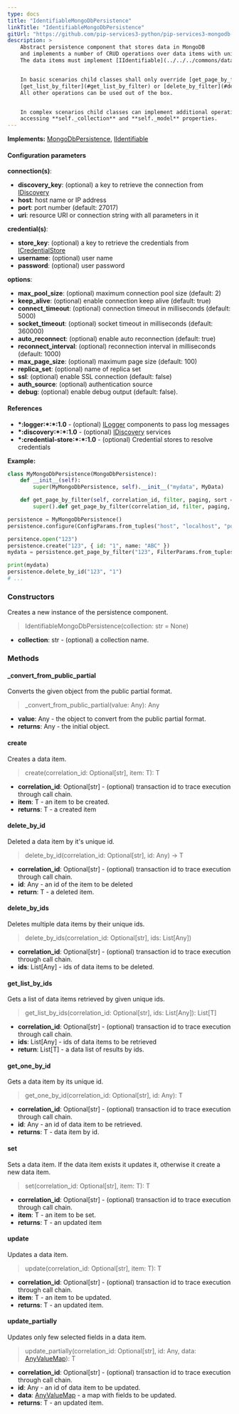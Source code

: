 ```yaml
---
type: docs
title: "IdentifiableMongoDbPersistence"
linkTitle: "IdentifiableMongoDbPersistence"
gitUrl: "https://github.com/pip-services3-python/pip-services3-mongodb-python"
description: >
    Abstract persistence component that stores data in MongoDB
    and implements a number of CRUD operations over data items with unique ids.
    The data items must implement [IIdentifiable](../../../commons/data/iidentifiable) interface.


    In basic scenarios child classes shall only override [get_page_by_filter](#get_page_by_filter),
    [get_list_by_filter](#get_list_by_filter) or [delete_by_filter](#delete_by_filter) operations with specific filter function.
    All other operations can be used out of the box. 


    In complex scenarios child classes can implement additional operations by 
    accessing **self._collection** and **self._model** properties.
---
```


**Implements:** [MongoDbPersistence](../mongodb_persistence), [IIdentifiable](../../../commons/data/iidentifiable)


#### Configuration parameters

**connection(s)**:
- **discovery_key**: (optional) a key to retrieve the connection from [IDiscovery](../../../components/connect/idiscovery)
- **host**: host name or IP address
- **port**: port number (default: 27017)
- **uri**: resource URI or connection string with all parameters in it

**credential(s)**:
- **store_key**: (optional) a key to retrieve the credentials from [ICredentialStore](../../../components/auth/icredential_store)
- **username**: (optional) user name
- **password**: (optional) user password

**options**:
- **max_pool_size**: (optional) maximum connection pool size (default: 2)
- **keep_alive**: (optional) enable connection keep alive (default: true)
- **connect_timeout**: (optional) connection timeout in milliseconds (default: 5000)
- **socket_timeout**: (optional) socket timeout in milliseconds (default: 360000)
- **auto_reconnect**: (optional) enable auto reconnection (default: true)
- **reconnect_interval**: (optional) reconnection interval in milliseconds (default: 1000)
- **max_page_size**: (optional) maximum page size (default: 100)
- **replica_set**: (optional) name of replica set
- **ssl**: (optional) enable SSL connection (default: false)
- **auth_source**: (optional) authentication source
- **debug**: (optional) enable debug output (default: false).

#### References
- **\*:logger:\*:\*:1.0** - (optional) [ILogger](../../../components/log/ilogger) components to pass log messages
- **\*:discovery:\*:\*:1.0** - (optional) [IDiscovery](../../../components/connect/idiscovery) services
- **\*:credential-store:\*:\*:1.0** - (optional) Credential stores to resolve credentials

**Example:**
```python
class MyMongoDbPersistence(MongoDbPersistence):
    def __init__(self):
        super(MyMongoDbPersistence, self).__init__("mydata", MyData)

    def get_page_by_filter(self, correlation_id, filter, paging, sort = None, select = None):
        super().def get_page_by_filter(correlation_id, filter, paging, None, None):

persistence = MyMongoDbPersistence()
persistence.configure(ConfigParams.from_tuples("host", "localhost", "port", 27017))

persitence.open("123")
persistence.create("123", { id: "1", name: "ABC" })
mydata = persistence.get_page_by_filter("123", FilterParams.from_tuples("name", "ABC"), None, None)

print(mydata)
persistence.delete_by_id("123", "1")
# ...

```

### Constructors
Creates a new instance of the persistence component.

> IdentifiableMongoDbPersistence(collection: str = None)

- **collection**: str - (optional) a collection name.


### Methods

#### _convert_from_public_partial
Converts the given object from the public partial format.

> _convert_from_public_partial(value: Any): Any

- **value**: Any - the object to convert from the public partial format.
- **returns**: Any - the initial object.


#### create
Creates a data item.

> create(correlation_id: Optional[str], item: T): T

- **correlation_id**: Optional[str] - (optional) transaction id to trace execution through call chain.
- **item**: T - an item to be created.
- **returns**: T - a created item


#### delete_by_id
Deleted a data item by it's unique id.

> delete_by_id(correlation_id: Optional[str], id: Any) -> T

- **correlation_id**: Optional[str] - (optional) transaction id to trace execution through call chain.
- **id**: Any - an id of the item to be deleted
- **return**: T - a deleted item.


#### delete_by_ids
Deletes multiple data items by their unique ids.

> delete_by_ids(correlation_id: Optional[str], ids: List[Any])

- **correlation_id**: Optional[str] - (optional) transaction id to trace execution through call chain.
- **ids**: List[Any] - ids of data items to be deleted.


#### get_list_by_ids
Gets a list of data items retrieved by given unique ids.

> get_list_by_ids(correlation_id: Optional[str], ids: List[Any]): List[T]

- **correlation_id**: Optional[str] - (optional) transaction id to trace execution through call chain.
- **ids**: List[Any] - ids of data items to be retrieved
- **return**: List[T] - a data list of results by ids.


#### get_one_by_id
Gets a data item by its unique id.

> get_one_by_id(correlation_id: Optional[str], id: Any): T

- **correlation_id**: Optional[str] - (optional) transaction id to trace execution through call chain.
- **id**: Any - an id of data item to be retrieved.
- **returns**: T - data item by id.


#### set
Sets a data item. If the data item exists it updates it, otherwise it create a new data item.

> set(correlation_id: Optional[str], item: T): T

- **correlation_id**: Optional[str] - (optional) transaction id to trace execution through call chain.
- **item**: T - an item to be set. 
- **returns**: T - an updated item


#### update
Updates a data item.

> update(correlation_id: Optional[str], item: T): T

- **correlation_id**: Optional[str] - (optional) transaction id to trace execution through call chain.
- **item**: T - an item to be updated.
- **returns**: T - an updated item.


#### update_partially
Updates only few selected fields in a data item.

> update_partially(correlation_id: Optional[str], id: Any, data: [AnyValueMap](../../../commons/data/any_value_map)): T

- **correlation_id**: Optional[str] - (optional) transaction id to trace execution through call chain.
- **id**: Any - an id of data item to be updated.
- **data**: [AnyValueMap](../../../commons/data/any_value_map) - a map with fields to be updated.
- **returns**: T - an updated item.